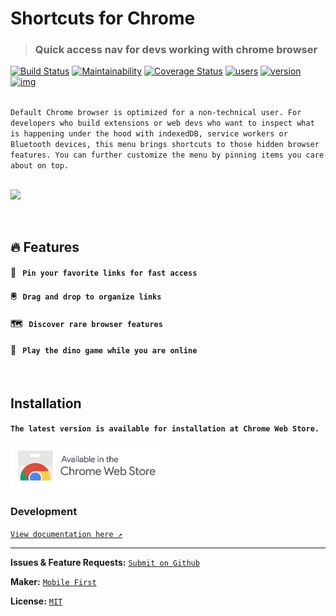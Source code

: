 # Shortcuts for Chrome

> ### Quick access nav for devs working with chrome browser

[![Build Status](https://travis-ci.org/MobileFirstLLC/shortcuts-for-chrome.svg?branch=master)](https://travis-ci.org/MobileFirstLLC/shortcuts-for-chrome) [![Maintainability](https://api.codeclimate.com/v1/badges/a157da9689c99fc90a57/maintainability)](https://codeclimate.com/github/MobileFirstLLC/shortcuts-for-chrome/maintainability) [![Coverage Status](https://coveralls.io/repos/github/MobileFirstLLC/shortcuts-for-chrome/badge.svg?branch=master)](https://coveralls.io/github/MobileFirstLLC/shortcuts-for-chrome?branch=master) [![users](https://img.shields.io/chrome-web-store/users/jnmekaomnicdcpgdndekkmojfomifjal)](https://chrome.google.com/webstore/detail/jnmekaomnicdcpgdndekkmojfomifjal) [![version](https://img.shields.io/chrome-web-store/v/jnmekaomnicdcpgdndekkmojfomifjal?label=latest&color=3D5AFE)](https://chrome.google.com/webstore/detail/jnmekaomnicdcpgdndekkmojfomifjal) [![img](https://inch-ci.org/github/MobileFirstLLC/shortcuts-for-chrome.svg?branch=master)](https://inch-ci.org/github/MobileFirstLLC/shortcuts-for-chrome)

<br/>`Default Chrome browser is optimized for a non-technical user. For developers who build extensions or web devs who want to inspect what is happening under the hood with indexedDB, service workers or Bluetooth devices, this menu brings shortcuts to those hidden browser features. You can further customize the menu by pinning items you care about on top.`

<br/><img class="feature" src='https://lh3.googleusercontent.com/NmmoTZwJiTAIYdpkiSaepbJ3WdwT2XNo1yh3ljkQzeqUGQivtIJrHyjzOSAKzW83wjSyZtFj6kg=w640-h400-e365' />

<br/>

## 🔥 Features

#### 📍 &nbsp; `Pin your favorite links for fast access`

#### 🖲️ &nbsp; `Drag and drop to organize links`

#### 🗺️ &nbsp; `Discover rare browser features`

#### 🦖 &nbsp; `Play the dino game while you are online`

<br/>

## Installation

**`The latest version is available for installation at Chrome Web Store.`**

<a href="https://chrome.google.com/webstore/detail/jnmekaomnicdcpgdndekkmojfomifjal">
<img alt="install at chrome web store" width="250" src="https://raw.githubusercontent.com/MobileFirstLLC/shortcuts-for-chrome/master/.github/badge.png"/>
</a>

<br/>

### Development

[`View documentation here ↗`](http://oss.mobilefirst.me/shortcuts-for-chrome/)

* * *

**Issues & Feature Requests:** [`Submit on Github`](https://github.com/MobileFirstLLC/shortcuts-for-chrome/issues/new/choose)

**Maker:** [`Mobile First`](https://mobilefirst.me)

**License:** [`MIT`](https://github.com/MobileFirstLLC/shortcuts-for-chrome/blob/master/LICENSE)
